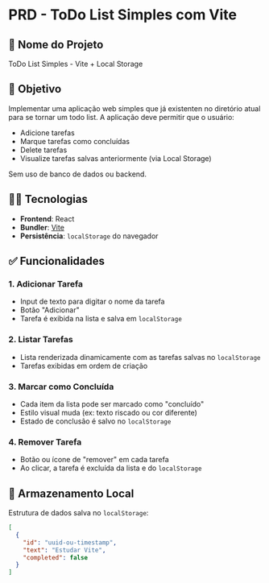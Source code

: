# PRD - ToDo List Simples com Vite

## 🧾 Nome do Projeto
ToDo List Simples - Vite + Local Storage

## 🎯 Objetivo
Implementar uma aplicação web simples que já existenten no diretório atual para se tornar um todo list. A aplicação deve permitir que o usuário:
- Adicione tarefas
- Marque tarefas como concluídas
- Delete tarefas
- Visualize tarefas salvas anteriormente (via Local Storage)

Sem uso de banco de dados ou backend.

## 🧑‍💻 Tecnologias
- **Frontend**: React
- **Bundler**: [Vite](https://vitejs.dev/)
- **Persistência**: `localStorage` do navegador

## ✅ Funcionalidades

### 1. Adicionar Tarefa
- Input de texto para digitar o nome da tarefa
- Botão "Adicionar"
- Tarefa é exibida na lista e salva em `localStorage`

### 2. Listar Tarefas
- Lista renderizada dinamicamente com as tarefas salvas no `localStorage`
- Tarefas exibidas em ordem de criação

### 3. Marcar como Concluída
- Cada item da lista pode ser marcado como "concluído"
- Estilo visual muda (ex: texto riscado ou cor diferente)
- Estado de conclusão é salvo no `localStorage`

### 4. Remover Tarefa
- Botão ou ícone de "remover" em cada tarefa
- Ao clicar, a tarefa é excluída da lista e do `localStorage`

## 💾 Armazenamento Local
Estrutura de dados salva no `localStorage`:
```json
[
  {
    "id": "uuid-ou-timestamp",
    "text": "Estudar Vite",
    "completed": false
  }
]
